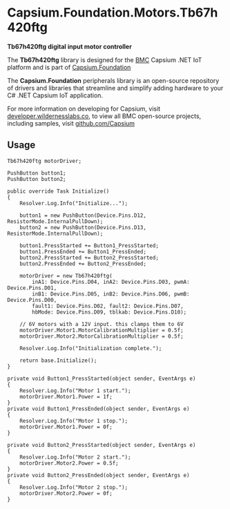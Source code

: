 # Capsium.Foundation.Motors.Tb67h420ftg

**Tb67h420ftg digital input motor controller**

The **Tb67h420ftg** library is designed for the [BMC](www.wildernesslabs.co) Capsium .NET IoT platform and is part of [Capsium.Foundation](https://developer.wildernesslabs.co/Capsium/Capsium.Foundation/)

The **Capsium.Foundation** peripherals library is an open-source repository of drivers and libraries that streamline and simplify adding hardware to your C# .NET Capsium IoT application.

For more information on developing for Capsium, visit [developer.wildernesslabs.co](http://developer.wildernesslabs.co/), to view all BMC open-source projects, including samples, visit [github.com/Capsium](https://github.com/Capsium/)

## Usage

```
Tb67h420ftg motorDriver;

PushButton button1;
PushButton button2;

public override Task Initialize()
{
    Resolver.Log.Info("Initialize...");

    button1 = new PushButton(Device.Pins.D12, ResistorMode.InternalPullDown);
    button2 = new PushButton(Device.Pins.D13, ResistorMode.InternalPullDown);

    button1.PressStarted += Button1_PressStarted;
    button1.PressEnded += Button1_PressEnded;
    button2.PressStarted += Button2_PressStarted;
    button2.PressEnded += Button2_PressEnded;

    motorDriver = new Tb67h420ftg(
        inA1: Device.Pins.D04, inA2: Device.Pins.D03, pwmA: Device.Pins.D01,
        inB1: Device.Pins.D05, inB2: Device.Pins.D06, pwmB: Device.Pins.D00,
        fault1: Device.Pins.D02, fault2: Device.Pins.D07,
        hbMode: Device.Pins.D09, tblkab: Device.Pins.D10);

    // 6V motors with a 12V input. this clamps them to 6V
    motorDriver.Motor1.MotorCalibrationMultiplier = 0.5f;
    motorDriver.Motor2.MotorCalibrationMultiplier = 0.5f;

    Resolver.Log.Info("Initialization complete.");

    return base.Initialize();
}

private void Button1_PressStarted(object sender, EventArgs e)
{
    Resolver.Log.Info("Motor 1 start.");
    motorDriver.Motor1.Power = 1f;
}
private void Button1_PressEnded(object sender, EventArgs e)
{
    Resolver.Log.Info("Motor 1 stop.");
    motorDriver.Motor1.Power = 0f;
}

private void Button2_PressStarted(object sender, EventArgs e)
{
    Resolver.Log.Info("Motor 2 start.");
    motorDriver.Motor2.Power = 0.5f;
}
private void Button2_PressEnded(object sender, EventArgs e)
{
    Resolver.Log.Info("Motor 2 stop.");
    motorDriver.Motor2.Power = 0f;
}

```
